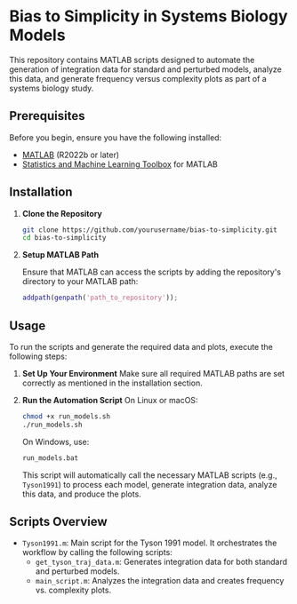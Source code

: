 # Bias to Simplicity in Systems Biology Models

This repository contains MATLAB scripts designed to automate the generation of integration data for standard and perturbed models, analyze this data, and generate frequency versus complexity plots as part of a systems biology study.

## Prerequisites

Before you begin, ensure you have the following installed:
- [MATLAB](https://www.mathworks.com/products/matlab.html) (R2022b or later)
- [Statistics and Machine Learning Toolbox](https://www.mathworks.com/products/statistics.html) for MATLAB

## Installation

1. **Clone the Repository**
   ```bash
   git clone https://github.com/yourusername/bias-to-simplicity.git
   cd bias-to-simplicity
   ```

2. **Setup MATLAB Path**
   
   Ensure that MATLAB can access the scripts by adding the repository's directory to your MATLAB path:
   ```matlab
   addpath(genpath('path_to_repository'));
   ```

## Usage

To run the scripts and generate the required data and plots, execute the following steps:

1. **Set Up Your Environment**
   Make sure all required MATLAB paths are set correctly as mentioned in the installation section.

2. **Run the Automation Script**
   On Linux or macOS:
   ```bash
   chmod +x run_models.sh
   ./run_models.sh
   ```
   On Windows, use:
   ```bat
   run_models.bat
   ```

   This script will automatically call the necessary MATLAB scripts (e.g., `Tyson1991`) to process each model, generate integration data, analyze this data, and produce the plots.

## Scripts Overview

- `Tyson1991.m`: Main script for the Tyson 1991 model. It orchestrates the workflow by calling the following scripts:
  - `get_tyson_traj_data.m`: Generates integration data for both standard and perturbed models.
  - `main_script.m`: Analyzes the integration data and creates frequency vs. complexity plots.










